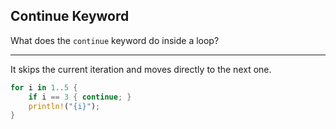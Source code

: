 ## Continue Keyword

What does the `continue` keyword do inside a loop?

---

It skips the current iteration and moves directly to the next one.

```rust
for i in 1..5 {
    if i == 3 { continue; }
    println!("{i}");
}
```

